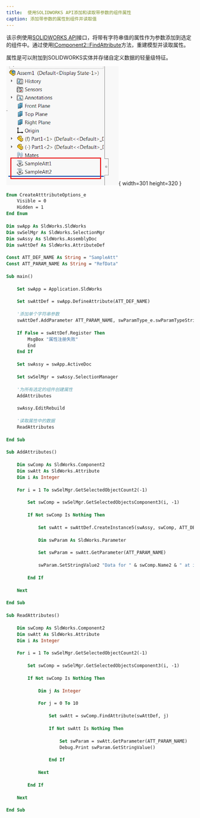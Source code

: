 ```yaml
---
title:  使用SOLIDWORKS API添加和读取带参数的组件属性
caption: 添加带参数的属性到组件并读取值
---
```

 该示例使用[SOLIDWORKS API](https://help.solidworks.com/2018/english/api/sldworksapi/solidworks.interop.sldworks~solidworks.interop.sldworks.iattributedef.html)接口，将带有字符串值的属性作为参数添加到选定的组件中。通过使用[IComponent2::FindAttribute](https://help.solidworks.com/2018/english/api/sldworksapi/SOLIDWORKS.Interop.sldworks~SOLIDWORKS.Interop.sldworks.IComponent2~FindAttribute.html)方法，重建模型并读取属性。

属性是可以附加到SOLIDWORKS实体并存储自定义数据的轻量级特征。

![使用SOLIDWORKS API在特征管理器树中创建的两个属性特征](two-attributes-features-tree.png){ width=301 height=320 }

~~~ vb
Enum CreateAtttributeOptions_e
    Visible = 0
    Hidden = 1
End Enum

Dim swApp As SldWorks.SldWorks
Dim swSelMgr As SldWorks.SelectionMgr
Dim swAssy As SldWorks.AssemblyDoc
Dim swAttDef As SldWorks.AttributeDef

Const ATT_DEF_NAME As String = "SampleAtt"
Const ATT_PARAM_NAME As String = "RefData"

Sub main()

    Set swApp = Application.SldWorks
    
    Set swAttDef = swApp.DefineAttribute(ATT_DEF_NAME)
    
    '添加单个字符串参数
    swAttDef.AddParameter ATT_PARAM_NAME, swParamType_e.swParamTypeString, 0, 0

    If False = swAttDef.Register Then
        MsgBox "属性注册失败"
        End
    End If
    
    Set swAssy = swApp.ActiveDoc
    
    Set swSelMgr = swAssy.SelectionManager
    
    '为所有选定的组件创建属性
    AddAttributes
    
    swAssy.EditRebuild
    
    '读取属性中的数据
    ReadAttributes
    
End Sub

Sub AddAttributes()
    
    Dim swComp As SldWorks.Component2
    Dim swAtt As SldWorks.Attribute
    Dim i As Integer
    
    For i = 1 To swSelMgr.GetSelectedObjectCount2(-1)

        Set swComp = swSelMgr.GetSelectedObjectsComponent3(i, -1)
        
        If Not swComp Is Nothing Then
            
            Set swAtt = swAttDef.CreateInstance5(swAssy, swComp, ATT_DEF_NAME & i, CreateAtttributeOptions_e.Visible, swInConfigurationOpts_e.swAllConfiguration)

            Dim swParam As SldWorks.Parameter

            Set swParam = swAtt.GetParameter(ATT_PARAM_NAME)
            
            swParam.SetStringValue2 "Data for " & swComp.Name2 & " at index " & i, swInConfigurationOpts_e.swAllConfiguration, ""
            
        End If
        
    Next
    
End Sub

Sub ReadAttributes()
    
    Dim swComp As SldWorks.Component2
    Dim swAtt As SldWorks.Attribute
    Dim i As Integer
    
    For i = 1 To swSelMgr.GetSelectedObjectCount2(-1)

        Set swComp = swSelMgr.GetSelectedObjectsComponent3(i, -1)
        
        If Not swComp Is Nothing Then
            
            Dim j As Integer

            For j = 0 To 10
            
                Set swAtt = swComp.FindAttribute(swAttDef, j)
                
                If Not swAtt Is Nothing Then
                    
                    Set swParam = swAtt.GetParameter(ATT_PARAM_NAME)
                    Debug.Print swParam.GetStringValue()
                    
                End If
            
            Next
            
        End If
        
    Next

End Sub


~~~